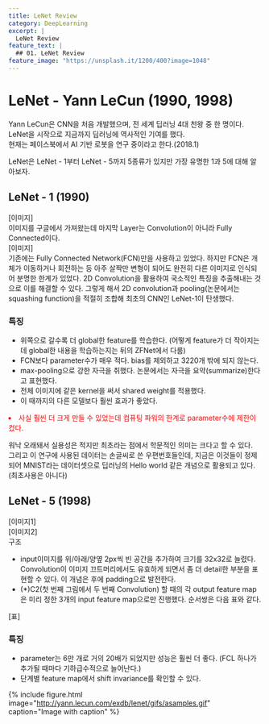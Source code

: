 ```yaml
---
title: LeNet Review
category: DeepLearning
excerpt: |
  LeNet Review
feature_text: |
  ## 01. LeNet Review
feature_image: "https://unsplash.it/1200/400?image=1048"
---
```


# LeNet - Yann LeCun (1990, 1998)
Yann LeCun은 CNN을 처음 개발했으며, 전 세계 딥러닝 4대 천왕 중 한 명이다.<br>
LeNet을 시작으로 지금까지 딥러닝에 역사적인 기여를 했다.<br>
현재는 페이스북에서 AI 기반 로봇을 연구 중이라고 한다.(2018.1)<br>

LeNet은 LeNet - 1부터 LeNet - 5까지 5종류가 있지만 가장 유명한 1과 5에 대해 알아보자.

## LeNet - 1 (1990)
[이미지]<br>
이미지를 구글에서 가져왔는데 마지막 Layer는 Convolution이 아니라 Fully Connected이다.<br>
[이미지]<br>
기존에는 Fully Connected Network(FCN)만을 사용하고 있었다.
하지만 FCN은 개체가 이동하거나 회전하는 등 아주 살짝만 변형이 되어도 완전히 다른 이미지로 인식되어 분명한 한계가 있었다.
2D Convolution을 활용하여 국소적인 특징을 추출해내는 것으로 이를 해결할 수 있다.
그렇게 해서 2D convolution과 pooling(논문에서는 squashing function)을 적절히 조합해 최초의 CNN인 LeNet-1이 탄생했다.<br>

### 특징
- 위쪽으로 갈수록 더 global한 feature를 학습한다. (어떻게 feature가 더 작아지는데 global한 내용을 학습하는지는 뒤의 ZFNet에서 다룸)
- FCN보다 parameter수가 매우 적다. bias를 제외하고 3220개 밖에 되지 않는다.
- max-pooling으로 강한 자극을 취했다. 논문에서는 자극을 요약(summarize)한다고 표현했다.
- 전체 이미지에 같은 kernel을 써서 shared weight를 적용했다.
- 이 때까지의 다른 모델보다 훨씬 효과가 좋았다.
<li style='color:red'>사실 훨씬 더 크게 만들 수 있었는데 컴퓨팅 파워의 한계로 parameter수에 제한이 컸다.</li>

워낙 오래돼서 실용성은 적지만 최초라는 점에서 학문적인 의미는 크다고 할 수 있다.<br>
그리고 이 연구에 사용된 데이터는 손글씨로 쓴 우편번호들인데, 지금은 이것들이 정제되어 MNIST라는 데이터셋으로 딥러닝의 Hello world 같은 개념으로 활용되고 있다. (최초사용은 아니다)<br>


## LeNet - 5 (1998)
[이미지1]<br>
[이미지2]<br>
구조
- input이미지를 위/아래/양옆 2px씩 빈 공간을 추가하여 크기를 32x32로 늘렸다.
Convolution이 이미지 끄트머리에서도 유효하게 되면서 좀 더 detail한 부분을 표현할 수 있다.
이 개념은 후에 padding으로 발전한다.
- (\*)C2(첫 번째 그림에서 두 번째 Convolution) 할 때의 각 output feature map은 미리 정한 3개의 input feature map으로만 진행했다. 순서쌍은 다음 표와 같다.<br>

[표]<br>

### 특징
- parameter는 6만 개로 거의 20배가 되었지만 성능은 훨씬 더 좋다. (FCL 하나가 추가될 때마다 기하급수적으로 늘어난다.)
- 단계별 feature map에서 shift invariance를 확인할 수 있다.

{% include figure.html image="http://yann.lecun.com/exdb/lenet/gifs/asamples.gif" caption="Image with caption" %}
